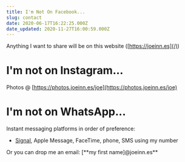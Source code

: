 ```yaml
---
title: I'm Not On Facebook...
slug: contact
date: 2020-06-17T16:22:25.000Z
date_updated: 2020-11-27T16:00:59.000Z
---
```


Anything I want to share will be on this website ([https://joeinn.es](/))

# I'm not on Instagram...

Photos @ [https://photos.joeinn.es/joe](https://photos.joeinn.es/joe)

# I'm not on WhatsApp...

Instant messaging platforms in order of preference:

- [Signal](https://signal.org/download/), Apple Message, FaceTime, phone, SMS using my number

Or you can drop me an email: [**my first name]@joeinn.es\*\*
